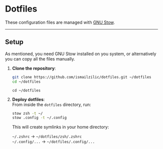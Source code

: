 # Dotfiles

These configuration files are managed with [GNU Stow](https://www.gnu.org/software/stow/).

---

## Setup

As mentioned, you need GNU Stow installed on you system, or alternatively you can copy all the files manually.

1. **Clone the repository**:

    ```bash
    git clone https://github.com/ismailzilic/dotfiles.git ~/dotfiles
    cd ~/dotfiles
    ```

    ```
    cd ~/dotfiles
    ```

2. **Deploy dotfiles**:  
   From inside the `dotfiles` directory, run:

    ```bash
    stow zsh -t ~/
    stow .config -t ~/.config
    ```

    This will create symlinks in your home directory:

    `~/.zshrc` → `~/dotfiles/zsh/.zshrc`  
     `~/.config/...` → `~/dotfiles/.config/...`
